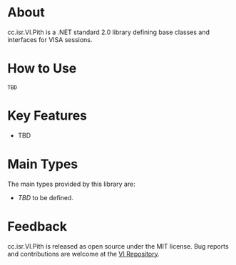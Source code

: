 # About

cc.isr.VI.Pith is a .NET standard 2.0 library defining base classes and interfaces for VISA sessions.

# How to Use

```
TBD
```

# Key Features

* TBD

# Main Types

The main types provided by this library are:

* _TBD_ to be defined.

# Feedback

cc.isr.VI.Pith is released as open source under the MIT license.
Bug reports and contributions are welcome at the [VI Repository].

[VI Repository]: https://www.github.com/atecoder/ds.vi.ivi

